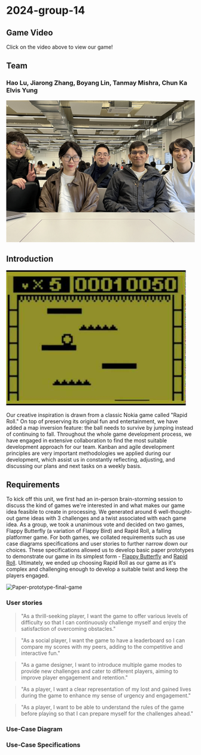 # 2024-group-14

## Game Video

Click on the video above to view our game! 

## Team

### Hao Lu, Jiarong Zhang, Boyang Lin, Tanmay Mishra, Chun Ka Elvis Yung 
![Group-14-Picture](https://github.com/UoB-COMSM0110/2024-group-14/blob/main/report_material/images/group-14.JPG)

## Introduction 
![Rapid-roll-image](https://github.com/UoB-COMSM0110/2024-group-14/blob/main/report_material/images/rapid-roll.jpg)

Our creative inspiration is drawn from a classic Nokia game called "Rapid Roll." On top of preserving its original fun and entertainment, we have added a map inversion feature: the ball needs to survive by jumping instead of continuing to fall. Throughout the whole game development process, we have engaged in extensive collaboration to find the most suitable development approach for our team. Kanban and agile development principles are very important methodologies we applied during our development, which assist us in constantly reflecting, adjusting, and discussing our plans and next tasks on a weekly basis.

## Requirements
To kick off this unit, we first had an in-person brain-storming session to discuss the kind of games we're interested in and what makes our game idea feasible to create in processing. We generated around 6 well-thought-out game ideas with 3 challenges and a twist associated with each game idea. As a group, we took a unanimous vote and decided on two games, Flappy Butterfly (a variation of Flappy Bird) and Rapid Roll, a falling platformer game. For both games, we collated requirements such as use case diagrams specifications and user stories to further narrow down our choices. These specifications allowed us to develop basic paper prototypes to demonstrate our game in its simplest form - [Flappy Butterfly](https://www.youtube.com/watch?v=lpQTw_9nIlE) and [Rapid Roll](https://www.youtube.com/shorts/F4jMOeVJRp0). Ultimately, we ended up choosing Rapid Roll as our game as it's complex and challenging enough to develop a suitable twist and keep the players engaged. 

![Paper-prototype-final-game](https://github.com/UoB-COMSM0110/2024-group-14/blob/main/report_material/images/final-game.gif)

### User stories

> "⁠As a thrill-seeking player, I want the game to offer various levels of difficulty so that I can continuously challenge myself and enjoy the satisfaction of overcoming obstacles."

> "⁠As a social player, I want the game to have a leaderboard so I can compare my scores with my peers, adding to the competitive and interactive fun."

> ⁠⁠"As a game designer, I want to introduce multiple game modes to provide new challenges and cater to different players, aiming to improve player engagement and retention."

> "As a player, I want a clear representation of my lost and gained lives during the game to enhance my sense of urgency and engagement."

> "⁠⁠As a player, I want to be able to understand the rules of the game before playing so that I can prepare myself for the challenges ahead."


### Use-Case Diagram

### Use-Case Specifications


